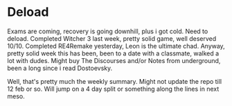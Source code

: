 # Deload

Exams are coming, recovery is going downhill, plus i got cold. Need to deload. Completed Witcher 3 last week, pretty solid game, well deserved 10/10. Completed RE4Remake yesterday, Leon is the ultimate chad. Anyway, pretty solid week this has been, been to a date with a classmate, walked a lot with dudes. Might buy The Discourses and/or Notes from underground, been a long since i read Dostoevsky.

Well, that's pretty much the weekly summary. Might not update the repo till 12 feb or so. Will jump on a 4 day split or something along the lines in next meso.
